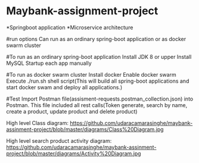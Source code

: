 # Maybank-assignment-project

*Springboot application *Microservice architecture 

#run options
Can run as an ordinary spring-boot application or as docker swarm cluster

#To run as an ordinary spring-boot application
Install JDK 8 or upper
Install MySQL
Startup each app manually

#To run as docker swarm cluster
Install docker
Enable docker swarm
Execute ./run.sh shell script(This will build all spring-boot applications and start docker swam and deploy all applications.)

#Test
Import Postman file(assisment-requests.postman_collection.json) into Postman.
This file included all rest calls(Token generate, search by name, create a product, update product and delete product)

High level Class diagram: https://github.com/udaracamarasinghe/maybank-assinment-project/blob/master/diagrams/Class%20Diagram.jpg

High level search product activity diagram: https://github.com/udaracamarasinghe/maybank-assinment-project/blob/master/diagrams/Activity%20Diagram.jpg
